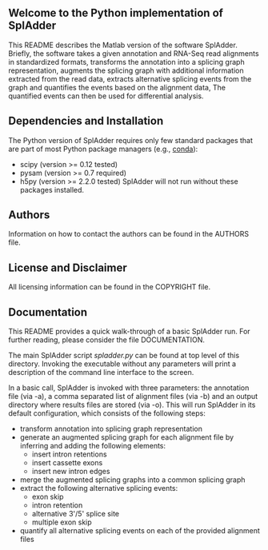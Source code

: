 Welcome to the Python implementation of SplAdder
------------------------------------------------

This README describes the Matlab version of the software SplAdder. Briefly, the
software takes a given annotation and RNA-Seq read alignments in standardized
formats, transforms the annotation into a splicing graph representation,
augments the splicing graph with additional information extracted from the read data,
extracts alternative splicing events from the graph and quantifies the events
based on the alignment data, The quantified events can then be used for
differential analysis.

Dependencies and Installation
-----------------------------

The Python version of SplAdder requires only few standard packages that are part
of most Python package managers (e.g., [conda](http://conda.pydata.org/)):
* scipy (version >= 0.12 tested)
* pysam (version >= 0.7 required)
* h5py (version >= 2.2.0 tested)
SplAdder will not run without these packages installed. 

Authors
-------

Information on how to contact the authors can be found in the AUTHORS file.

License and Disclaimer
----------------------

All licensing information can be found in the COPYRIGHT file.

Documentation
-------------

This README provides a quick walk-through of a basic SplAdder run. For further
reading, please consider the file DOCUMENTATION.

The main SplAdder script *spladder.py* can be found at top level of this directory.
Invoking the executable without any parameters will print a description of the
command line interface to the screen.

In a basic call, SplAdder is invoked with three parameters: the annotation file
(via -a), a comma separated list of alignment files (via -b) and an output
directory where results files are stored (via -o). This will run SplAdder in its
default configuration, which consists of the following steps:

* transform annotation into splicing graph representation
* generate an augmented splicing graph for each alignment file by inferring and
  adding the following elements:
    - insert intron retentions
    - insert cassette exons
    - insert new intron edges
* merge the augmented splicing graphs into a common splicing graph
* extract the following alternative splicing events:
    - exon skip
    - intron retention
    - alternative 3'/5' splice site
    - multiple exon skip
* quantify all alternative splicing events on each of the provided alignment
  files
